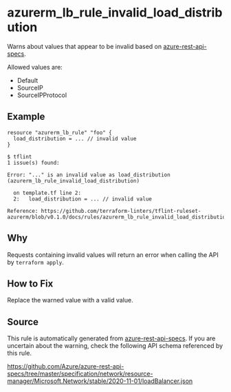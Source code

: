 <!--- This file generated by `tools/apispec-rule-gen/main.go`. DO NOT EDIT --->

# azurerm_lb_rule_invalid_load_distribution

Warns about values that appear to be invalid based on [azure-rest-api-specs](https://github.com/Azure/azure-rest-api-specs).

Allowed values are:
- Default
- SourceIP
- SourceIPProtocol

## Example

```hcl
resource "azurerm_lb_rule" "foo" {
  load_distribution = ... // invalid value
}
```

```
$ tflint
1 issue(s) found:

Error: "..." is an invalid value as load_distribution (azurerm_lb_rule_invalid_load_distribution)

  on template.tf line 2:
  2:   load_distribution = ... // invalid value

Reference: https://github.com/terraform-linters/tflint-ruleset-azurerm/blob/v0.1.0/docs/rules/azurerm_lb_rule_invalid_load_distribution.md

```

## Why

Requests containing invalid values will return an error when calling the API by `terraform apply`.

## How to Fix

Replace the warned value with a valid value.

## Source

This rule is automatically generated from [azure-rest-api-specs](https://github.com/Azure/azure-rest-api-specs). If you are uncertain about the warning, check the following API schema referenced by this rule.

https://github.com/Azure/azure-rest-api-specs/tree/master/specification/network/resource-manager/Microsoft.Network/stable/2020-11-01/loadBalancer.json
